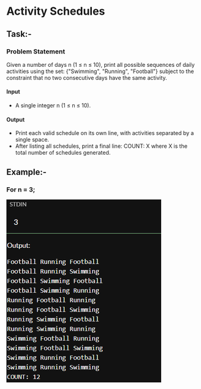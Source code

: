 # Activity Schedules
## Task:-
### Problem Statement
Given a number of days n (1 ≤ n ≤ 10), print all possible sequences of daily activities using the set:
{"Swimming", "Running", "Football"}
subject to the constraint that no two consecutive days have the same activity.
#### Input
 * A single integer n (1 ≤ n ≤ 10).
#### Output
 * Print each valid schedule on its own line, with activities separated by a single space.
 * After listing all schedules, print a final line: COUNT: X where X is the total number of schedules generated.

## Example:-
### For n = 3;
![Ex: n = 3](./in_out.PNG)
